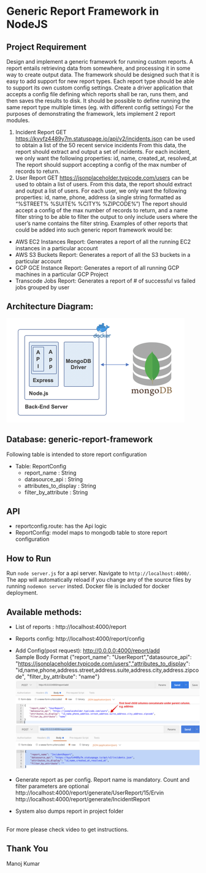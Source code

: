 # Generic Report Framework in NodeJS

## Project Requirement
Design and implement a generic framework for running custom reports. A report entails retrieving data from somewhere, and processing it in some way to create output data. The framework should be designed such that it is easy to add support for new report types. Each report type should be able to support its own custom config settings.
Create a driver application that accepts a config file defining which reports shall be ran, runs them, and then saves the results to disk. It should be possible to define running the same report type multiple times (eg. with different config settings)
For the purposes of demonstrating the framework, lets implement 2 report modules.
1. Incident Report
GET https://kyyfz4489y7m.statuspage.io/api/v2/incidents.json can be used to obtain a list of the 50 recent service incidents
From this data, the report should extract and output a set of incidents. For each incident, we only want the following properties: id, name, created_at, resolved_at
The report should support accepting a config of the max number of records to return.
2. User Report
GET https://jsonplaceholder.typicode.com/users can be used to obtain a list of users.
From this data, the report should extract and output a list of users. For each user, we only want the following properties: id, name, phone, address (a single string formatted as “%STREET% %SUITE% %CITY% %ZIPCODE%”)
The report should accept a config of the max number of records to return, and a name filter string to be able to filter the output to only include users where the user’s name contains the filter string.
Examples of other reports that could be added into such generic report framework would be:
- AWS EC2 Instances Report: Generates a report of all the running EC2 instances in a particular account 
- AWS S3 Buckets Report: Generates a report of all the S3 buckets in a particular account
- GCP GCE Instance Report: Generates a report of all running GCP machines in a particular GCP Project 
- Transcode Jobs Report: Generates a report of # of successful vs failed jobs grouped by user

## Architecture Diagram:
![System Architecture](https://github.com/manojknit/GenericReportFramework-api/raw/master/images/architecture.png)

## Database: generic-report-framework
Following table is intended to store report configuration
* Table: ReportConfig
    * report_name : String
    * datasource_api : String
    * attributes_to_display : String
    * filter_by_attribute : String

## API
* reportconfig.route: has the Api logic
* ReportConfig: model maps to mongodb table to store report configuration

## How to Run
Run `node server.js` for a api server. Navigate to `http://localhost:4000/`. The app will automatically reload if you change any of the source files by running `nodemon server` insted.
Docker file is included for docker deployment.

## Available methods: <br>
   * List of reports : http://localhost:4000/report <br>
   * Reports config: http://localhost:4000/report/config <br>
   * Add Config(post request): http://0.0.0.0:4000/report/add <br>
        Sample Body Format {"report_name": "UserReport","datasource_api": "https://jsonplaceholder.typicode.com/users","attributes_to_display": "id,name,phone,address.street,address.suite,address.city,address.zipcode", "filter_by_attribute": "name"}<br>
        ![UserReport](https://github.com/manojknit/GenericReportFramework-api/raw/master/images/UserReport.png)
        ![IncidentReport](https://github.com/manojknit/GenericReportFramework-api/raw/master/images/IncidentReport.png)

   * Generate report as per config. Report name is mandatory. Count and filter parameters are optional<br>
        http://localhost:4000/report/generate/UserReport/15/Ervin <br>
        http://localhost:4000/report/generate/IncidentReport<br>
   * System also dumps report in project folder<br>
   <br>
   For more please check video to get instructions.

## Thank You
Manoj Kumar
